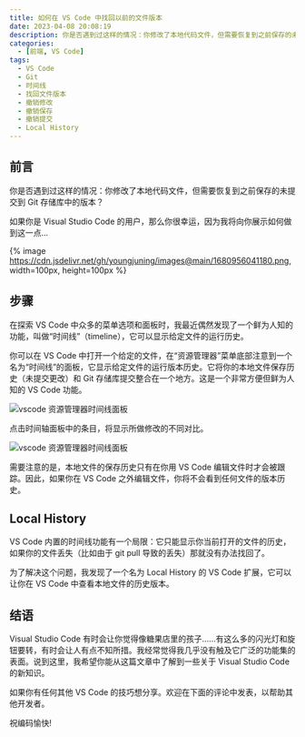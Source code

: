 ```yaml
---
title: 如何在 VS Code 中找回以前的文件版本
date: 2023-04-08 20:08:19
description: 你是否遇到过这样的情况：你修改了本地代码文件，但需要恢复到之前保存的未提交到 Git 存储库中的版本？
categories:
  - [前端, VS Code]
tags:
  - VS Code
  - Git
  - 时间线
  - 找回文件版本
  - 撤销修改
  - 撤销保存
  - 撤销提交
  - Local History
---
```


<ins class="adsbygoogle" style="display:block; text-align:center;"  data-ad-layout="in-article" data-ad-format="fluid" data-ad-client="ca-pub-7962287588031867" data-ad-slot="2542544532"></ins><script> (adsbygoogle = window.adsbygoogle || []).push({});</script>


## 前言

你是否遇到过这样的情况：你修改了本地代码文件，但需要恢复到之前保存的未提交到 Git 存储库中的版本？

如果你是 Visual Studio Code 的用户，那么你很幸运，因为我将向你展示如何做到这一点...

{% image https://cdn.jsdelivr.net/gh/youngjuning/images@main/1680956041180.png, width=100px, height=100px %}

## 步骤

在探索 VS Code 中众多的菜单选项和面板时，我最近偶然发现了一个鲜为人知的功能，叫做“时间线”（timeline），它可以显示给定文件的运行历史。

你可以在 VS Code 中打开一个给定的文件，在“资源管理器”菜单底部注意到一个名为“时间线”的面板，它显示给定文件的运行版本历史。它将你的本地文件保存历史（未提交更改）和 Git 存储库提交整合在一个地方。这是一个非常方便但鲜为人知的 VS Code 功能。

![vscode 资源管理器时间线面板](https://cdn.jsdelivr.net/gh/youngjuning/images@main/1680957163086.png)

点击时间轴面板中的条目，将显示所做修改的不同对比。

![vscode 资源管理器时间线面板](https://cdn.jsdelivr.net/gh/youngjuning/images@main/1680957154278.png)

需要注意的是，本地文件的保存历史只有在你用 VS Code 编辑文件时才会被跟踪。因此，如果你在 VS Code 之外编辑文件，你将不会看到任何文件的版本历史。

## Local History

VS Code 内置的时间线功能有一个局限：它只能显示你当前打开的文件的历史，如果你的文件丢失（比如由于 git pull 导致的丢失）那就没有办法找回了。

为了解决这个问题，我发现了一个名为 Local History 的 VS Code 扩展，它可以让你在 VS Code 中查看本地文件的历史版本。

## 结语

Visual Studio Code 有时会让你觉得像糖果店里的孩子......有这么多的闪光灯和旋钮要转，有时会让人有点不知所措。我经常觉得我几乎没有触及它广泛的功能集的表面。说到这里，我希望你能从这篇文章中了解到一些关于 Visual Studio Code 的新知识。

如果你有任何其他 VS Code 的技巧想分享。欢迎在下面的评论中发表，以帮助其他开发者。

祝编码愉快!
